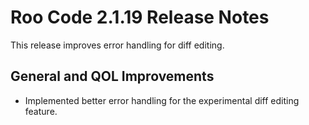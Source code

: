 # Roo Code 2.1.19 Release Notes

This release improves error handling for diff editing.

## General and QOL Improvements

*   Implemented better error handling for the experimental diff editing feature.